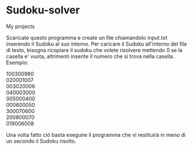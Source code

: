 # Sudoku-solver
My projects

Scaricate questo programma e create un file chiamandolo input.txt inserendo il Sudoku al suo interno.
Per caricare il Sudoku all'interno del file di testo, bisogna ricopiare il sudoku che volete risolvere mettendo 0 se la casella e' vuota,
altrimenti inserite il numero che si trova nella casella.
Esempio: 

100300980<br>
020001007<br>
003020006<br>
040003000<br>
005000400<br>
000600050<br>
300070600<br>
200800070<br>
019006008<br>

Una volta fatto ciò basta eseguire il programma che vi restituirà in meno di un secondo il Sudoku risolto.
